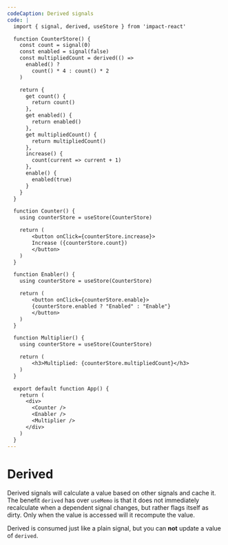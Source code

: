 ```yaml
---
codeCaption: Derived signals
code: |
  import { signal, derived, useStore } from 'impact-react'

  function CounterStore() {
    const count = signal(0)
    const enabled = signal(false)
    const multipliedCount = derived(() =>
      enabled() ?
        count() * 4 : count() * 2
    )

    return {
      get count() {
        return count()
      },
      get enabled() {
        return enabled()
      },
      get multipliedCount() {
        return multipliedCount()
      },
      increase() {
        count(current => current + 1)
      },
      enable() {
        enabled(true)
      }
    }
  }

  function Counter() {
    using counterStore = useStore(CounterStore)

    return (
        <button onClick={counterStore.increase}>
        Increase ({counterStore.count})
        </button>  
    )
  }

  function Enabler() {
    using counterStore = useStore(CounterStore)

    return (
        <button onClick={counterStore.enable}>
        {counterStore.enabled ? "Enabled" : "Enable"}
        </button>
    )
  }

  function Multiplier() {
    using counterStore = useStore(CounterStore)

    return (
        <h3>Multiplied: {counterStore.multipliedCount}</h3>
    )
  }

  export default function App() {
    return (
      <div>
        <Counter />
        <Enabler />
        <Multiplier />
      </div>
    )
  }
---
```


# Derived

Derived signals will calculate a value based on other signals and cache it. The benefit `derived` has over `useMemo` is that it does not immediately recalculate when a dependent signal changes, but rather flags itself as dirty. Only when the value is accessed will it recompute the value.

Derived is consumed just like a plain signal, but you can **not** update a value of `derived`.

<ClientOnly>
  <Playground />
</ClientOnly>
